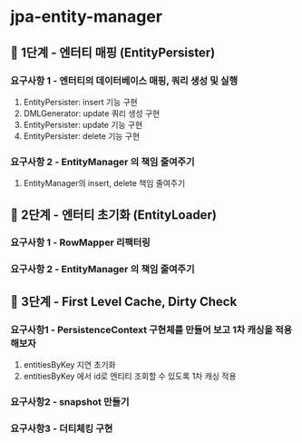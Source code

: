 # jpa-entity-manager

## 🚀 1단계 - 엔터티 매핑 (EntityPersister)

### 요구사항 1 - 엔터티의 데이터베이스 매핑, 쿼리 생성 및 실행

1. EntityPersister: insert 기능 구현
2. DMLGenerator: update 쿼리 생성 구현
3. EntityPersister: update 기능 구현
4. EntityPersister: delete 기능 구현

### 요구사항 2 - EntityManager 의 책임 줄여주기

1. EntityManager의 insert, delete 책임 줄여주기

## 🚀 2단계 - 엔터티 초기화 (EntityLoader)

### 요구사항 1 - RowMapper 리팩터링

### 요구사항 2 - EntityManager 의 책임 줄여주기

## 🚀 3단계 - First Level Cache, Dirty Check

### 요구사항1 - PersistenceContext 구현체를 만들어 보고 1차 캐싱을 적용해보자
1. entitiesByKey 지연 초기화
2. entitiesByKey 에서 id로 엔티티 조회할 수 있도록 1차 캐싱 적용 

### 요구사항2 - snapshot 만들기

### 요구사항3 - 더티체킹 구현
